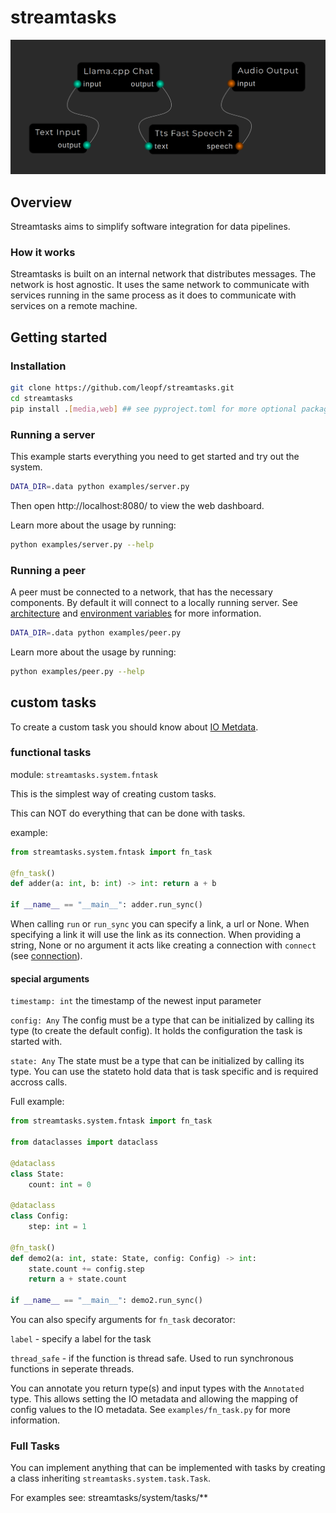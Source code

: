
# streamtasks

![](docs/screenshot.png)

## Overview

Streamtasks aims to simplify software integration for data pipelines.

### How it works
Streamtasks is built on an internal network that distributes messages. The network is host agnostic. It uses the same network to communicate with services running in the same process as it does to communicate with services on a remote machine.


## Getting started

### Installation
```bash
git clone https://github.com/leopf/streamtasks.git
cd streamtasks
pip install .[media,web] ## see pyproject.toml for more optional packages
```

### Running a server
This example starts everything you need to get started and try out the system.

```bash
DATA_DIR=.data python examples/server.py
```
Then open http://localhost:8080/ to view the web dashboard.

Learn more about the usage by running:
```bash
python examples/server.py --help
```


### Running a peer
A peer must be connected to a network, that has the necessary components. By default it will connect to a locally running server.
See [architecture](docs/architecture.md) and [environment variables](docs/env.md) for more information.

```bash
DATA_DIR=.data python examples/peer.py
```

Learn more about the usage by running:
```bash
python examples/peer.py --help
```

## custom tasks

To create a custom task you should know about [IO Metdata](docs/io-metadata.md).

### functional tasks
module: `streamtasks.system.fntask`

This is the simplest way of creating custom tasks.

This can NOT do everything that can be done with tasks.

example:
```python
from streamtasks.system.fntask import fn_task

@fn_task()
def adder(a: int, b: int) -> int: return a + b

if __name__ == "__main__": adder.run_sync()
```

When calling `run` or `run_sync` you can specify a link, a url or None. When specifying a link it will use the link as its connection. When providing a string, None or no argument it acts like creating a connection with `connect` (see [connection](docs/connection.md)).

#### special arguments
`timestamp: int` the timestamp of the newest input parameter

`config: Any` The config must be a type that can be initialized by calling its type (to create the default config). It holds the configuration the task is started with. 

`state: Any` The state must be a type that can be initialized by calling its type. You can use the stateto hold data that is task specific and is required accross calls. 

Full example:

```python
from streamtasks.system.fntask import fn_task

from dataclasses import dataclass

@dataclass
class State:
    count: int = 0

@dataclass
class Config:
    step: int = 1

@fn_task()
def demo2(a: int, state: State, config: Config) -> int:
    state.count += config.step
    return a + state.count 

if __name__ == "__main__": demo2.run_sync()
```

You can also specify arguments for `fn_task` decorator:

`label` - specify a label for the task

`thread_safe` - if the function is thread safe. Used to run synchronous functions in seperate threads.

You can annotate you return type(s) and input types with the `Annotated` type. This allows setting the IO metadata and allowing the mapping of config values to the IO metadata. See `examples/fn_task.py` for more information.

### Full Tasks
You can implement anything that can be implemented with tasks by creating a class inheriting `streamtasks.system.task.Task`.

For examples see: streamtasks/system/tasks/**